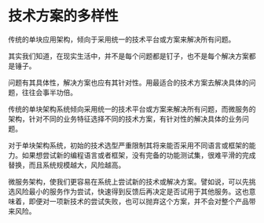 # 技术方案的多样性

传统的单块应用架构，倾向于采用统一的技术平台或方案来解决所有问题。

其实我们知道，在现实生活中，并不是每个问题都是钉子，也不是每个解决方案都是锤子。

问题有其具体性，解决方案也应有其针对性。用最适合的技术方案去解决具体的问题，往往会事半功倍。

传统的单块架构系统倾向采用统一的技术平台或方案来解决所有问题，而微服务的架构，针对不同的业务特征选择不同的技术方案，有针对性的解决具体的业务问题。

对于单块架构系统，初始的技术选型严重限制其将来能否采用不同语言或框架的能力。如果想尝试新的编程语言或者框架，没有完备的功能测试集，很难平滑的完成替换，而且系统规模越大，风险越高。

微服务架构，使我们更容易在系统上尝试新的技术或解决方案。譬如说，可以先挑选风险最小的服务作为尝试，快速得到反馈后再决定是否试用于其他服务。这也意味着，即便对一项新技术的尝试失败，也可以抛弃这个方案，并不会对整个产品带来风险。